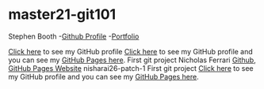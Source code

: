 # master21-git101

Stephen Booth -[Github Profile](https://github.com/boothscript) -[Portfolio](https://boothscript.github.io/portfolio2)

[Click here](https://github.com/lisarawlings) to see my GitHub profile
[Click here](https://github.com/jennifer-carey) to see my GitHub profile and you can see my [GitHub Pages here](https://jennifer-carey.github.io/).
First git project
Nicholas Ferrari [Github](https://github.com/NickFerra), [GitHub Pages Website](https://nickferra.github.io/NickWeb/)
nisharai26-patch-1
First git project
[Click here](https://github.com/nisharai26) to see my GitHub profile and you can see my [GitHub Pages here](https://nisharai26.github.io/).

